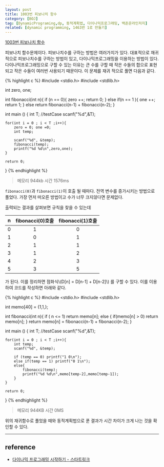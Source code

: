 ```yaml
---
layout: post
title: 1003번 피보나치 함수
category: [BOJ]
tag: [DynamicPrograming,dp, 동적계획법, 다이나믹프로그래밍, 백준온라인저지]
related: [dynamic programming, 1463번 1로 만들기]
---
```


[1003번 피보나치 함수](https://www.acmicpc.net/problem/1003)

피보나치 함수문제이다. 피보나치수를 구하는 방법은 여러가지가 있다. 대표적으로 재귀적으로 피보나치수를 구하는 방법이 있고, 다이나믹프로그래밍을 이용하는 방법이 있다. 다이나믹프로그래밍으로 구할 수 있는 이유는 큰 수를 구할 때 작은 수들의 합으로 표현되고 작은 수들이 여러번 사용되기 때문이다. 이 문제를 재귀 적으로 풀면 다음과 같다.

{% highlight c %}
#include <stdio.h>
#include <stdlib.h>

int zero, one;

int fibonacci(int n){
    if (n == 0){
        zero ++;
        return 0;
    }
    else if(n == 1 ){
        one ++;
        return 1;
    }
    else
        return fibonacci(n-1) + fibonacci(n-2);
}

int main ()
{
    int T; //testCase
    scanf("%d",&T);

    for(int i = 0 ; i < T ;i++){
        zero = 0; one =0;
        int temp;

        scanf("%d", &temp);
        fibonacci(temp);
        printf("%d %d\n",zero,one);
    }

    return 0;
}
{% endhighlight %}
> 메모리 944kb 시간 1576ms

`fibonacci(0)`과 `fibonacci(1)`이 호출 될 때마다. 전역 변수를 증가시키는 방법으로 풀었다. 가장 먼저 떠오른 방법이고 수가 너무 크지않다면 문제없다.

출력되는 결과를 살펴보면 규칙을 찾을 수 있는데

n   | fibonacci(0)호출  | fibonacci(1)호출 |
:--:|:----------------:|:---------------:|
0   | 1	  | 0 |
1   | 0	  |	1	|
2	  | 1	  | 1	|
3	  | 1 	| 2	|
4	  | 2   | 3 |
5	  | 3 	| 5 |

가 된다. 이를 정리하면 점화식\\(D[n] = D[n-1] + D[n-2]\\) 를 구할 수 있다. 이를 이용하여 코드를 작성하면 아래와 같다.

{% highlight c %}
#include <stdio.h>
#include <stdlib.h>

int memo[40] = {1,1,};

int fibonacci(int n){
	if ( n <= 1) return memo[n];
	else {
		if(memo[n] > 0) return memo[n];
	}
	return memo[n] = fibonacci(n-1) + fibonacci(n-2);
}

int main ()
{
	int T; //testCase
	scanf("%d",&T);

	for(int i = 0 ; i < T ;i++){
		int temp;
		scanf("%d", &temp);

		if (temp == 0) printf("1 0\n");
		else if(temp == 1) printf("0 1\n");
		else{
			fibonacci(temp);
			printf("%d %d\n",memo[temp-2],memo[temp-1]);
		}
	}

	return 0;
}
{% endhighlight %}
> 메모리 944KB 시간 0MS

위의 재귀함수로 풀었을 때와 동적계획법으로 푼 결과가 시간 차이가 크게 나는 것을 확인할 수 있다.


---

## reference

- [다이나믹 프로그래밍 시작하기 - 스타트링크](https://www.youtube.com/embed/0o2hF-To_6Q)
